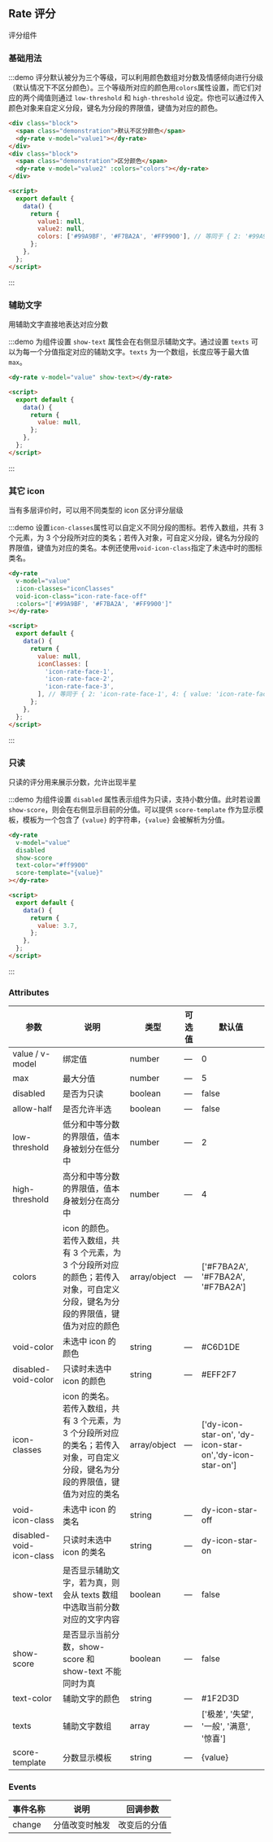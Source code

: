 ## Rate 评分

评分组件

### 基础用法

:::demo 评分默认被分为三个等级，可以利用颜色数组对分数及情感倾向进行分级（默认情况下不区分颜色）。三个等级所对应的颜色用`colors`属性设置，而它们对应的两个阈值则通过 `low-threshold` 和 `high-threshold` 设定。你也可以通过传入颜色对象来自定义分段，键名为分段的界限值，键值为对应的颜色。

```html
<div class="block">
  <span class="demonstration">默认不区分颜色</span>
  <dy-rate v-model="value1"></dy-rate>
</div>
<div class="block">
  <span class="demonstration">区分颜色</span>
  <dy-rate v-model="value2" :colors="colors"></dy-rate>
</div>

<script>
  export default {
    data() {
      return {
        value1: null,
        value2: null,
        colors: ['#99A9BF', '#F7BA2A', '#FF9900'], // 等同于 { 2: '#99A9BF', 4: { value: '#F7BA2A', excluded: true }, 5: '#FF9900' }
      };
    },
  };
</script>
```

:::

### 辅助文字

用辅助文字直接地表达对应分数

:::demo 为组件设置 `show-text` 属性会在右侧显示辅助文字。通过设置 `texts` 可以为每一个分值指定对应的辅助文字。`texts` 为一个数组，长度应等于最大值 `max`。

```html
<dy-rate v-model="value" show-text></dy-rate>

<script>
  export default {
    data() {
      return {
        value: null,
      };
    },
  };
</script>
```

:::

### 其它 icon

当有多层评价时，可以用不同类型的 icon 区分评分层级

:::demo 设置`icon-classes`属性可以自定义不同分段的图标。若传入数组，共有 3 个元素，为 3 个分段所对应的类名；若传入对象，可自定义分段，键名为分段的界限值，键值为对应的类名。本例还使用`void-icon-class`指定了未选中时的图标类名。

```html
<dy-rate
  v-model="value"
  :icon-classes="iconClasses"
  void-icon-class="icon-rate-face-off"
  :colors="['#99A9BF', '#F7BA2A', '#FF9900']"
></dy-rate>

<script>
  export default {
    data() {
      return {
        value: null,
        iconClasses: [
          'icon-rate-face-1',
          'icon-rate-face-2',
          'icon-rate-face-3',
        ], // 等同于 { 2: 'icon-rate-face-1', 4: { value: 'icon-rate-face-2', excluded: true }, 5: 'icon-rate-face-3' }
      };
    },
  };
</script>
```

:::

### 只读

只读的评分用来展示分数，允许出现半星

:::demo 为组件设置 `disabled` 属性表示组件为只读，支持小数分值。此时若设置 `show-score`，则会在右侧显示目前的分值。可以提供 `score-template` 作为显示模板，模板为一个包含了 `{value}` 的字符串，`{value}` 会被解析为分值。

```html
<dy-rate
  v-model="value"
  disabled
  show-score
  text-color="#ff9900"
  score-template="{value}"
></dy-rate>

<script>
  export default {
    data() {
      return {
        value: 3.7,
      };
    },
  };
</script>
```

:::

### Attributes

| 参数                     | 说明                                                                                                                            | 类型         | 可选值 | 默认值                                                   |
| ------------------------ | ------------------------------------------------------------------------------------------------------------------------------- | ------------ | ------ | -------------------------------------------------------- |
| value / v-model          | 绑定值                                                                                                                          | number       | —      | 0                                                        |
| max                      | 最大分值                                                                                                                        | number       | —      | 5                                                        |
| disabled                 | 是否为只读                                                                                                                      | boolean      | —      | false                                                    |
| allow-half               | 是否允许半选                                                                                                                    | boolean      | —      | false                                                    |
| low-threshold            | 低分和中等分数的界限值，值本身被划分在低分中                                                                                    | number       | —      | 2                                                        |
| high-threshold           | 高分和中等分数的界限值，值本身被划分在高分中                                                                                    | number       | —      | 4                                                        |
| colors                   | icon 的颜色。若传入数组，共有 3 个元素，为 3 个分段所对应的颜色；若传入对象，可自定义分段，键名为分段的界限值，键值为对应的颜色 | array/object | —      | ['#F7BA2A', '#F7BA2A', '#F7BA2A']                        |
| void-color               | 未选中 icon 的颜色                                                                                                              | string       | —      | #C6D1DE                                                  |
| disabled-void-color      | 只读时未选中 icon 的颜色                                                                                                        | string       | —      | #EFF2F7                                                  |
| icon-classes             | icon 的类名。若传入数组，共有 3 个元素，为 3 个分段所对应的类名；若传入对象，可自定义分段，键名为分段的界限值，键值为对应的类名 | array/object | —      | ['dy-icon-star-on', 'dy-icon-star-on','dy-icon-star-on'] |
| void-icon-class          | 未选中 icon 的类名                                                                                                              | string       | —      | dy-icon-star-off                                         |
| disabled-void-icon-class | 只读时未选中 icon 的类名                                                                                                        | string       | —      | dy-icon-star-on                                          |
| show-text                | 是否显示辅助文字，若为真，则会从 texts 数组中选取当前分数对应的文字内容                                                         | boolean      | —      | false                                                    |
| show-score               | 是否显示当前分数，show-score 和 show-text 不能同时为真                                                                          | boolean      | —      | false                                                    |
| text-color               | 辅助文字的颜色                                                                                                                  | string       | —      | #1F2D3D                                                  |
| texts                    | 辅助文字数组                                                                                                                    | array        | —      | ['极差', '失望', '一般', '满意', '惊喜']                 |
| score-template           | 分数显示模板                                                                                                                    | string       | —      | {value}                                                  |

### Events

| 事件名称 | 说明           | 回调参数     |
| -------- | -------------- | ------------ |
| change   | 分值改变时触发 | 改变后的分值 |
